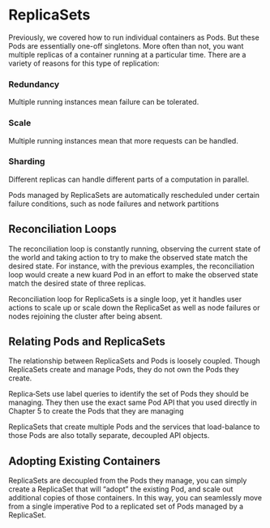# ReplicaSets

Previously, we covered how to run individual containers as Pods. But these Pods are essentially one-off singletons. More often than not, you want multiple replicas of a
container running at a particular time. There are a variety of reasons for this type of replication:

### Redundancy
Multiple running instances mean failure can be tolerated.
### Scale
Multiple running instances mean that more requests can be handled.
### Sharding
Different replicas can handle different parts of a computation in parallel.

Pods managed by ReplicaSets are automatically rescheduled under certain failure conditions, such as node failures and network partitions

## Reconciliation Loops

The reconciliation loop is constantly running, observing the current state of the world and taking action to try to make the observed state match the desired state. For
instance, with the previous examples, the reconciliation loop would create a new kuard Pod in an effort to make the observed state match the desired state of three
replicas.

Reconciliation loop for ReplicaSets is a single loop, yet it handles user actions to scale up or scale down the ReplicaSet as well as node failures or nodes rejoining the cluster after being absent.

## Relating Pods and ReplicaSets

The relationship between ReplicaSets and Pods is loosely coupled. Though ReplicaSets create and manage Pods, they do not own the Pods they create.

Replica‐Sets use label queries to identify the set of Pods they should be managing. They then use the exact same Pod API that you used directly in Chapter 5 to create the Pods that
they are managing

ReplicaSets that create multiple Pods and the services that load-balance to those Pods are also totally separate, decoupled API objects.

## Adopting Existing Containers

ReplicaSets are decoupled from the Pods they manage, you can simply create a ReplicaSet that will “adopt” the existing Pod, and scale out additional copies of those containers. In this way, you can seamlessly move from a single imperative Pod to a replicated set of Pods managed by a ReplicaSet.
